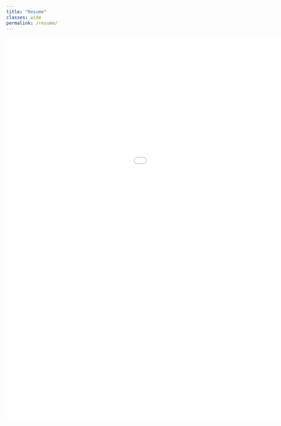 ```yaml
---
title: "Resume"
classes: wide
permalink: /resume/
---
```

<!-- Maybe put your face in the light ..here
-->
 <embed src="/assets/zain-resume.pdf" width="1280px" height="1024px"/>
